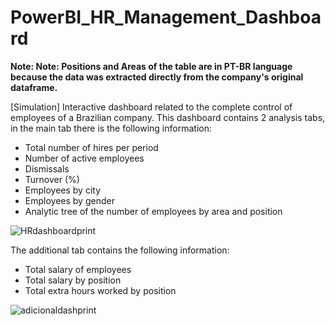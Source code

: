 # PowerBI_HR_Management_Dashboard

**Note: Note: Positions and Areas of the table are in PT-BR language because the data was extracted directly from the company's original dataframe.**

[Simulation] Interactive dashboard related to the complete control of employees of a Brazilian company. This dashboard contains 2 analysis tabs, in the main tab there is the following information:

- Total number of hires per period
- Number of active employees
- Dismissals
- Turnover (%)
- Employees by city
- Employees by gender
- Analytic tree of the number of employees by area and position

![HRdashboardprint](https://user-images.githubusercontent.com/90803914/202244281-acf3e6cd-e069-42aa-99b7-e15feb7edd5c.png)

The additional tab contains the following information:

- Total salary of employees
- Total salary by position
- Total extra hours worked by position

![adicionaldashprint](https://user-images.githubusercontent.com/90803914/202244328-356ce804-a2d1-4794-970d-15c2905fe6a9.png)
